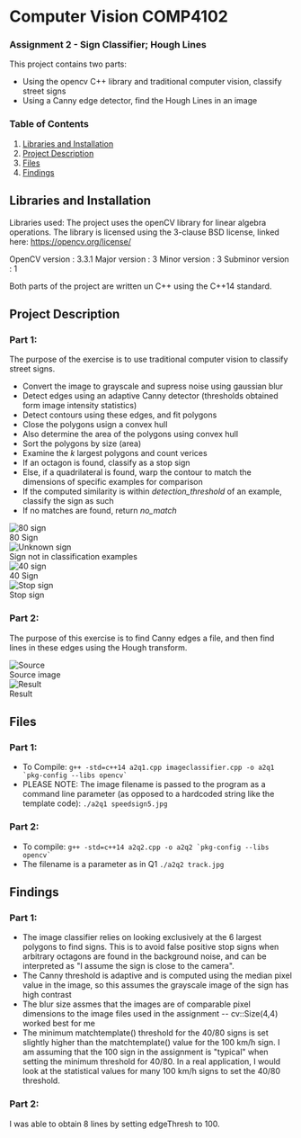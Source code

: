 # Computer Vision COMP4102
### Assignment 2 - Sign Classifier; Hough Lines
This project contains two parts:
 - Using the opencv C++ library and traditional computer vision, classify street signs
 - Using a Canny edge detector, find the Hough Lines in an image

### Table of Contents

1. [Libraries and Installation](#installation)
2. [Project Description](#motivation)
3. [Files](#files)
4. [Findings](#results)

## Libraries and Installation <a name="installation"></a>

Libraries used:
The project uses the openCV library for linear algebra operations.  The library is licensed using the 3-clause BSD license, linked here:
https://opencv.org/license/

OpenCV version : 3.3.1
Major version : 3
Minor version : 3
Subminor version : 1

Both parts of the project are written un C++ using the C++14 standard.

## Project Description<a name="motivation"></a>

### Part 1:
The purpose of the exercise is to use traditional computer vision to classify street signs.
 - Convert the image to grayscale and supress noise using gaussian blur
 - Detect edges using an adaptive Canny detector (thresholds obtained form image intensity statistics)
 - Detect contours using these edges, and fit polygons
 - Close the polygons usign a convex hull
 - Also determine the area of the polygons using convex hull
 - Sort the polygons by size (area)
 - Examine the *k* largest polygons and count verices
 - If an octagon is found, classify as a stop sign
 - Else, if a quadrilateral is found, warp the contour to match the dimensions of specific examples for comparison
 - If the computed similarity is within *detection_threshold* of an example, classify the sign as such
 - If no matches are found, return *no_match*  

![80 sign](https://github.com/ismith1024/Computer-Vision-Assignment-2/blob/master/Q1-SignClassifier/Result--speedsign12.jpg "80 Sign")  
80 Sign  
![Unknown sign](https://github.com/ismith1024/Computer-Vision-Assignment-2/blob/master/Q1-SignClassifier/Result--speedsign4.jpg "Unknown Sign")  
Sign not in classification examples  
![40 sign](https://github.com/ismith1024/Computer-Vision-Assignment-2/blob/master/Q1-SignClassifier/Result--speedsign5.jpg "40 Sign")  
40 Sign  
![Stop sign](https://github.com/ismith1024/Computer-Vision-Assignment-2/blob/master/Q1-SignClassifier/Result--stop4.jpg "Stop Sign")  
Stop sign  


### Part 2:
The purpose of this exercise is to find Canny edges a file, and then find lines in these edges using the Hough transform.  

![Source](https://github.com/ismith1024/Computer-Vision-Assignment-2/blob/master/Q2-HoughLines/track.jpg "Source")  
Source image  
![Result](https://github.com/ismith1024/Computer-Vision-Assignment-2/blob/master/Q2-HoughLines/Result--track.jpg "Result")  
Result  

## Files <a name="files"></a>

### Part 1:
 - To Compile:
    ``g++ -std=c++14 a2q1.cpp imageclassifier.cpp -o a2q1 `pkg-config --libs opencv` ``
 - PLEASE NOTE: The image filename is passed to the program as a command line parameter (as opposed to a hardcoded string like the template code):
    `./a2q1 speedsign5.jpg`


### Part 2:
 - To compile:
    ``g++ -std=c++14 a2q2.cpp -o a2q2 `pkg-config --libs opencv` ``
 - The filename is a parameter as in Q1
    `./a2q2 track.jpg`

## Findings<a name="results"></a>

### Part 1:

 - The image classifier relies on looking exclusively at the 6 largest polygons to find signs.  This is to avoid false positive stop signs when arbitrary octagons are found in the background noise, and can be interpreted as "I assume the sign is close to the camera".
 - The Canny threshold is adaptive and is computed using the median pixel value in the image, so this assumes the grayscale image of the sign has high contrast
 - The blur size assmes that the images are of comparable pixel dimensions to the image files used in the assignment -- cv::Size(4,4) worked best for me
 - The minimum matchtemplate() threshold for the 40/80 signs is set slightly higher than the matchtemplate() value for the 100 km/h sign.  I am assuming that the 100 sign in the assignment is "typical" when setting the minimum threshold for 40/80.  In a real application, I would look at the statistical values for many 100 km/h signs to set the 40/80 threshold.

### Part 2:

I was able to obtain 8 lines by setting edgeThresh to 100.








